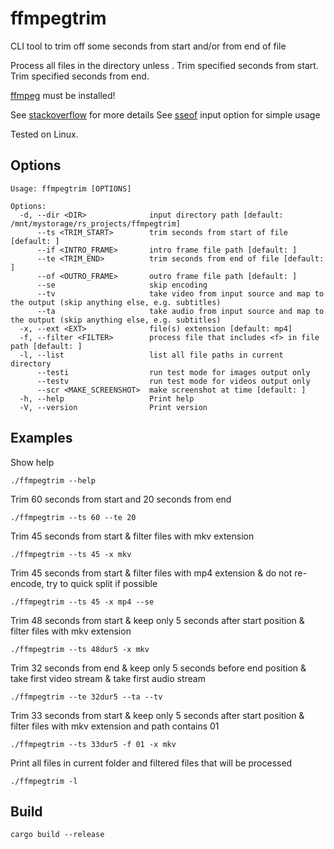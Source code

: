 # ffmpegtrim
CLI tool to trim off some seconds from start and/or from end of file

Process all files in the directory unless .
Trim specified seconds from start.
Trim specified seconds from end.

[ffmpeg](https://ffmpeg.org/) must be installed!

See [stackoverflow](https://stackoverflow.com/a/55337279/5431545) for more details
See [sseof](https://stackoverflow.com/a/36120894/5431545) input option for simple usage

Tested on Linux.

## Options
```shell
Usage: ffmpegtrim [OPTIONS]

Options:
  -d, --dir <DIR>              input directory path [default: /mnt/mystorage/rs_projects/ffmpegtrim]
      --ts <TRIM_START>        trim seconds from start of file [default: ]
      --if <INTRO_FRAME>       intro frame file path [default: ]
      --te <TRIM_END>          trim seconds from end of file [default: ]
      --of <OUTRO_FRAME>       outro frame file path [default: ]
      --se                     skip encoding
      --tv                     take video from input source and map to the output (skip anything else, e.g. subtitles)
      --ta                     take audio from input source and map to the output (skip anything else, e.g. subtitles)
  -x, --ext <EXT>              file(s) extension [default: mp4]
  -f, --filter <FILTER>        process file that includes <f> in file path [default: ]
  -l, --list                   list all file paths in current directory
      --testi                  run test mode for images output only
      --testv                  run test mode for videos output only
      --scr <MAKE_SCREENSHOT>  make screenshot at time [default: ]
  -h, --help                   Print help
  -V, --version                Print version
```

## Examples
Show help
```shell
./ffmpegtrim --help
```
Trim 60 seconds from start and 20 seconds from end
```shell
./ffmpegtrim --ts 60 --te 20
```
Trim 45 seconds from start & filter files with mkv extension
```shell
./ffmpegtrim --ts 45 -x mkv
```
Trim 45 seconds from start & filter files with mp4 extension & do not re-encode, try to quick split if possible
```shell
./ffmpegtrim --ts 45 -x mp4 --se
```
Trim 48 seconds from start & keep only 5 seconds after start position & filter files with mkv extension
```shell
./ffmpegtrim --ts 48dur5 -x mkv
```
Trim 32 seconds from end & keep only 5 seconds before end position & take first video stream & take first audio stream
```shell
./ffmpegtrim --te 32dur5 --ta --tv
```
Trim 33 seconds from start & keep only 5 seconds after start position & filter files with mkv extension and path contains 01
```shell
./ffmpegtrim --ts 33dur5 -f 01 -x mkv
```
Print all files in current folder and filtered files that will be processed
```shell
./ffmpegtrim -l
```

## Build
```shell
cargo build --release
```